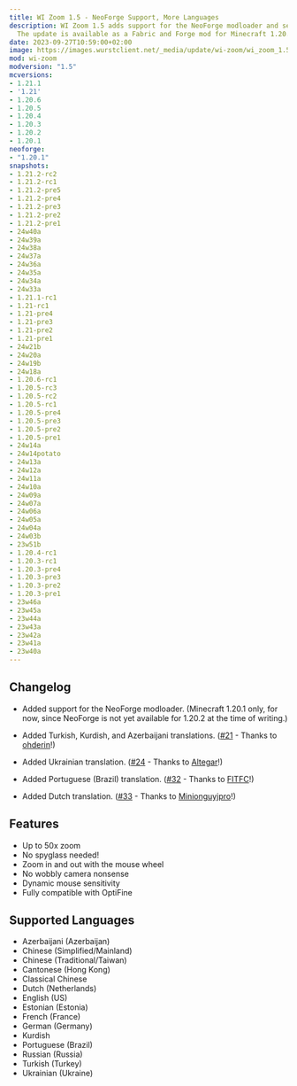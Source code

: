 ```yaml
---
title: WI Zoom 1.5 - NeoForge Support, More Languages
description: WI Zoom 1.5 adds support for the NeoForge modloader and several new languages.
  The update is available as a Fabric and Forge mod for Minecraft 1.20.x.
date: 2023-09-27T10:59:00+02:00
image: https://images.wurstclient.net/_media/update/wi-zoom/wi_zoom_1.5_540p.webp
mod: wi-zoom
modversion: "1.5"
mcversions:
- 1.21.1
- '1.21'
- 1.20.6
- 1.20.5
- 1.20.4
- 1.20.3
- 1.20.2
- 1.20.1
neoforge:
- "1.20.1"
snapshots:
- 1.21.2-rc2
- 1.21.2-rc1
- 1.21.2-pre5
- 1.21.2-pre4
- 1.21.2-pre3
- 1.21.2-pre2
- 1.21.2-pre1
- 24w40a
- 24w39a
- 24w38a
- 24w37a
- 24w36a
- 24w35a
- 24w34a
- 24w33a
- 1.21.1-rc1
- 1.21-rc1
- 1.21-pre4
- 1.21-pre3
- 1.21-pre2
- 1.21-pre1
- 24w21b
- 24w20a
- 24w19b
- 24w18a
- 1.20.6-rc1
- 1.20.5-rc3
- 1.20.5-rc2
- 1.20.5-rc1
- 1.20.5-pre4
- 1.20.5-pre3
- 1.20.5-pre2
- 1.20.5-pre1
- 24w14a
- 24w14potato
- 24w13a
- 24w12a
- 24w11a
- 24w10a
- 24w09a
- 24w07a
- 24w06a
- 24w05a
- 24w04a
- 24w03b
- 23w51b
- 1.20.4-rc1
- 1.20.3-rc1
- 1.20.3-pre4
- 1.20.3-pre3
- 1.20.3-pre2
- 1.20.3-pre1
- 23w46a
- 23w45a
- 23w44a
- 23w43a
- 23w42a
- 23w41a
- 23w40a
---
```

## Changelog

- Added support for the NeoForge modloader. (Minecraft 1.20.1 only, for now, since NeoForge is not yet available for 1.20.2 at the time of writing.)

- Added Turkish, Kurdish, and Azerbaijani translations. ([#21](https://github.com/Wurst-Imperium/WI-Zoom/pull/21) - Thanks to [ohderin](https://github.com/ohderin)!)

- Added Ukrainian translation. ([#24](https://github.com/Wurst-Imperium/WI-Zoom/pull/24) - Thanks to [Altegar](https://github.com/Altegar)!)

- Added Portuguese (Brazil) translation. ([#32](https://github.com/Wurst-Imperium/WI-Zoom/pull/32) - Thanks to [FITFC](https://github.com/FITFC)!)

- Added Dutch translation. ([#33](https://github.com/Wurst-Imperium/WI-Zoom/pull/33) - Thanks to [Minionguyjpro](https://github.com/Minionguyjpro)!)

## Features

- Up to 50x zoom
- No spyglass needed!
- Zoom in and out with the mouse wheel
- No wobbly camera nonsense
- Dynamic mouse sensitivity
- Fully compatible with OptiFine

## Supported Languages

- Azerbaijani (Azerbaijan)
- Chinese (Simplified/Mainland)
- Chinese (Traditional/Taiwan)
- Cantonese (Hong Kong)
- Classical Chinese
- Dutch (Netherlands)
- English (US)
- Estonian (Estonia)
- French (France)
- German (Germany)
- Kurdish
- Portuguese (Brazil)
- Russian (Russia)
- Turkish (Turkey)
- Ukrainian (Ukraine)
